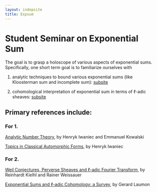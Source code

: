 ```yaml
---
layout: indepsite
title: Expsum
---
```


# Student Seminar on Exponential Sum

The goal is to grasp a holoscope of various aspects of exponential sums. Specifically, one short term goal is to familiarize ourselves with

1. analytic techniques to bound various exponential sums (like Kloosterman sum and incomplete sum): [subsite](/expsum_files/ant.md)  

2. cohomological interpretation of exponential sum in terms of $\ell$-adic sheaves: [subsite](/expsum_files/ladic.md)



## Primary references include:


### For 1.


[Analytic Number Theory](https://bookstore.ams.org/view?ProductCode=COLL/53), by Henryk Iwaniec and Emmanuel Kowalski

[Topics in Classical Automorphic Forms](https://bookstore.ams.org/gsm-17), by Henryk Iwaniec

### For 2.

[Weil Conjectures, Perverse Sheaves and $\ell$-adic Fourier Transform](https://link.springer.com/book/10.1007/978-3-662-04576-3), by Reinhardt Kielhl and Rainer Weissauer

[Exponential Sums and $\ell$-adic Cohomology: a Survey](https://link.springer.com/article/10.1007/s11856-000-1278-6), by Gerard Laumon


